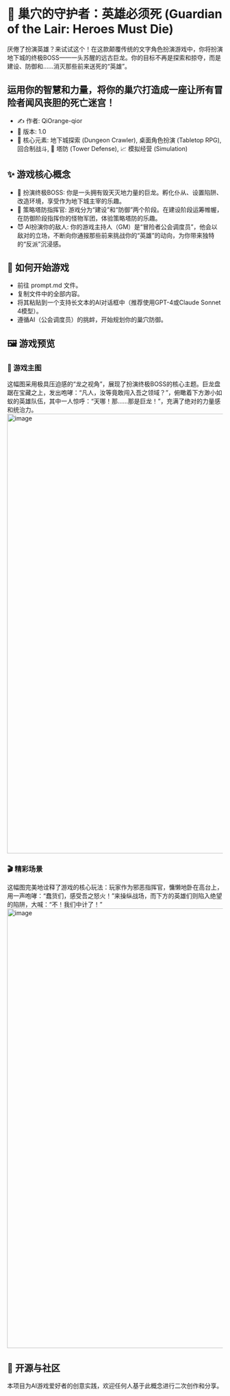 # 🐲 巢穴的守护者：英雄必须死 (Guardian of the Lair: Heroes Must Die)
厌倦了扮演英雄？来试试这个！在这款颠覆传统的文字角色扮演游戏中，你将扮演地下城的终极BOSS——一头苏醒的远古巨龙。你的目标不再是探索和掠夺，而是建设、防御和……消灭那些前来送死的“英雄”。

## 运用你的智慧和力量，将你的巢穴打造成一座让所有冒险者闻风丧胆的死亡迷宫！

* ✍️ 作者: QiOrange-qior
* 🔢 版本: 1.0
* 🎲 核心元素: 地下城探索 (Dungeon Crawler), 桌面角色扮演 (Tabletop RPG), 回合制战斗, 🏰 塔防 (Tower Defense), 📈 模拟经营 (Simulation)

## ✨ 游戏核心概念
* 👑 扮演终极BOSS: 你是一头拥有毁天灭地力量的巨龙。孵化仆从、设置陷阱、改造环境，享受作为地下城主宰的乐趣。
* 🧠 策略塔防指挥官: 游戏分为“建设”和“防御”两个阶段。在建设阶段运筹帷幄，在防御阶段指挥你的怪物军团，体验策略塔防的乐趣。
* 😈 AI扮演你的敌人: 你的游戏主持人（GM）是“冒险者公会调度员”，他会以敌对的立场，不断向你通报那些前来挑战你的“英雄”的动向，为你带来独特的“反派”沉浸感。

## 🚀 如何开始游戏
* 前往 prompt.md 文件。
* 复制文件中的全部内容。
* 将其粘贴到一个支持长文本的AI对话框中（推荐使用GPT-4或Claude Sonnet 4模型）。
* 遵循AI（公会调度员）的挑衅，开始规划你的巢穴防御。

## 🖼️ 游戏预览
### 🌟 游戏主图
这幅图采用极具压迫感的“龙之视角”，展现了扮演终极BOSS的核心主题。巨龙盘踞在宝藏之上，发出咆哮：“凡人，汝等竟敢闯入吾之领域？”，俯瞰着下方渺小如蚁的英雄队伍，其中一人惊呼：“天哪！那……那是巨龙！”，充满了绝对的力量感和统治力。
<img width="1536" height="1024" alt="image" src="https://github.com/user-attachments/assets/79edbcd4-f748-4f02-a790-ad5f94135e27" />

### 🎬 精彩场景
这幅图完美地诠释了游戏的核心玩法：玩家作为邪恶指挥官，慵懒地卧在高台上，用一声咆哮：“蠢货们，感受吾之怒火！”来操纵战场，而下方的英雄们则陷入绝望的陷阱，大喊：“不！我们中计了！”
<img width="1536" height="1024" alt="image" src="https://github.com/user-attachments/assets/8face5dd-1ef5-490b-8f0a-792716657f63" />

## 🤝 开源与社区
本项目为AI游戏爱好者的创意实践，欢迎任何人基于此概念进行二次创作和分享。
